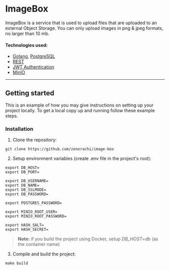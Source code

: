 # ImageBox
ImageBox is a service that is used to upload files that are uploaded to an external Object Storage. You can only upload images in png & jpeg formats, no larger than 10 mb.

#### Technologies used:
* [Golang](https://go.dev), [PostgreSQL](https://www.postgresql.org/)
* [REST](https://ru.wikipedia.org/wiki/REST)
* [JWT Authentication](https://jwt.io/)
* [MinIO](https://min.io/)
---

## Getting started
This is an example of how you may give instructions on setting up your project locally. To get a local copy up and running follow these example steps.

### Installation
1. Clone the repository:
```shell
git clone https://github.com/zenorachi/image-box
```
2. Setup environment variables (create .env file in the project's root):
```dotenv
export DB_HOST=
export DB_PORT=

export DB_USERNAME=
export DB_NAME=
export DB_SSLMODE=
export DB_PASSWORD=

export POSTGRES_PASSWORD=

export MINIO_ROOT_USER=
export MINIO_ROOT_PASSWORD=

export HASH_SALT=
export HASH_SECRET=
```
> **Note:** if you build the project using Docker, setup *DB_HOST=db* (as the container name)
3. Compile and build the project:
```shell
make build
```
